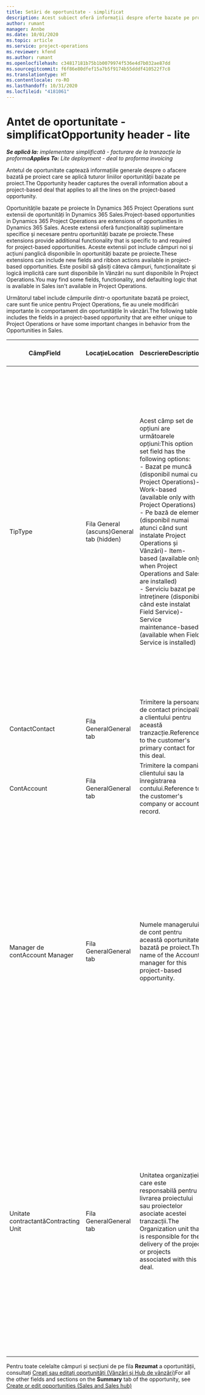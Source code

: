 ```yaml
---
title: Setări de oportunitate - simplificat
description: Acest subiect oferă informații despre oferte bazate pe proiecte și liniile de oportunitate bazate pe proiecte.
author: rumant
manager: Annbe
ms.date: 10/01/2020
ms.topic: article
ms.service: project-operations
ms.reviewer: kfend
ms.author: rumant
ms.openlocfilehash: c34817181b75b1b0079974f536e4d7b032ae87dd
ms.sourcegitcommit: f6f86e80dfef15a7b5f9174b55dddf410522f7c8
ms.translationtype: HT
ms.contentlocale: ro-RO
ms.lasthandoff: 10/31/2020
ms.locfileid: "4181061"
---
```

# <a name="opportunity-header---lite"></a><span data-ttu-id="4eac1-103">Antet de oportunitate - simplificat</span><span class="sxs-lookup"><span data-stu-id="4eac1-103">Opportunity header - lite</span></span>

<span data-ttu-id="4eac1-104">_**Se aplică la:** implementare simplificată - facturare de la tranzacție la proforma_</span><span class="sxs-lookup"><span data-stu-id="4eac1-104">_**Applies To:** Lite deployment - deal to proforma invoicing_</span></span>

<span data-ttu-id="4eac1-105">Antetul de oportunitate captează informațiile generale despre o afacere bazată pe proiect care se aplică tuturor liniilor oportunității bazate pe proiect.</span><span class="sxs-lookup"><span data-stu-id="4eac1-105">The Opportunity header captures the overall information about a project-based deal that applies to all the lines on the project-based opportunity.</span></span>

<span data-ttu-id="4eac1-106">Oportunitățile bazate pe proiecte în Dynamics 365 Project Operations sunt extensii de oportunități în Dynamics 365 Sales.</span><span class="sxs-lookup"><span data-stu-id="4eac1-106">Project-based opportunities in Dynamics 365 Project Operations are extensions of opportunities in Dynamics 365 Sales.</span></span> <span data-ttu-id="4eac1-107">Aceste extensii oferă funcționalități suplimentare specifice și necesare pentru oportunități bazate pe proiecte.</span><span class="sxs-lookup"><span data-stu-id="4eac1-107">These extensions provide additional functionality that is specific to and required for project-based opportunities.</span></span> <span data-ttu-id="4eac1-108">Aceste extensii pot include câmpuri noi și acțiuni panglică disponibile în oportunități bazate pe proiecte.</span><span class="sxs-lookup"><span data-stu-id="4eac1-108">These extensions can include new fields and ribbon actions available in project-based opportunities.</span></span> <span data-ttu-id="4eac1-109">Este posibil să găsiți câteva câmpuri, funcționalitate și logică implicită care sunt disponibile în Vânzări nu sunt disponibile în Project Operations.</span><span class="sxs-lookup"><span data-stu-id="4eac1-109">You may find some fields, functionality, and defaulting logic that is available in Sales isn't available in Project Operations.</span></span>

<span data-ttu-id="4eac1-110">Următorul tabel include câmpurile dintr-o oportunitate bazată pe proiect, care sunt fie unice pentru Project Operations, fie au unele modificări importante în comportament din oportunitățile în vânzări.</span><span class="sxs-lookup"><span data-stu-id="4eac1-110">The following table includes the fields in a project-based opportunity that are either unique to Project Operations or have some important changes in behavior from the Opportunities in Sales.</span></span>

| <span data-ttu-id="4eac1-111">**Câmp**</span><span class="sxs-lookup"><span data-stu-id="4eac1-111">**Field**</span></span> | <span data-ttu-id="4eac1-112">**Locaţie**</span><span class="sxs-lookup"><span data-stu-id="4eac1-112">**Location**</span></span> | <span data-ttu-id="4eac1-113">**Descriere**</span><span class="sxs-lookup"><span data-stu-id="4eac1-113">**Description**</span></span> | <span data-ttu-id="4eac1-114">**Impactul din aval**</span><span class="sxs-lookup"><span data-stu-id="4eac1-114">**Downstream impact**</span></span> |
| --- | --- | --- | --- |
| <span data-ttu-id="4eac1-115">Tip</span><span class="sxs-lookup"><span data-stu-id="4eac1-115">Type</span></span> | <span data-ttu-id="4eac1-116">Fila General (ascuns)</span><span class="sxs-lookup"><span data-stu-id="4eac1-116">General tab (hidden)</span></span> | <span data-ttu-id="4eac1-117">Acest câmp set de opțiuni are următoarele opțiuni:</span><span class="sxs-lookup"><span data-stu-id="4eac1-117">This option set field has the following options:</span></span></br><span data-ttu-id="4eac1-118">- Bazat pe muncă (disponibil numai cu Project Operations)</span><span class="sxs-lookup"><span data-stu-id="4eac1-118">- Work-based (available only with Project Operations)</span></span></br><span data-ttu-id="4eac1-119">- Pe bază de element (disponibil numai atunci când sunt instalate Project Operations și Vânzări)</span><span class="sxs-lookup"><span data-stu-id="4eac1-119">- Item-based (available only when Project Operations and Sales are installed)</span></span></br><span data-ttu-id="4eac1-120">- Serviciu bazat pe întreținere (disponibil când este instalat Field Service)</span><span class="sxs-lookup"><span data-stu-id="4eac1-120">- Service maintenance-based (available when Field Service is installed)</span></span> | <span data-ttu-id="4eac1-121">Când utilizați Project Operations, această valoare a câmpului este setată automat la **Bazat pe muncă** care clasifică oportunitatea ca fiind bazată pe proiect.</span><span class="sxs-lookup"><span data-stu-id="4eac1-121">When you use Project Operations, this field value is automatically set to **Work-based** which classifies the Opportunity as project-based.</span></span> <span data-ttu-id="4eac1-122">O oportunitate ar trebui să fie bazată pe proiect pentru a permite toate extensiile și funcționalitățile specifice proiectului în procesul de vânzare din aval pentru această ofertă.</span><span class="sxs-lookup"><span data-stu-id="4eac1-122">An Opportunity should be project-based to enable all project-specific extensions and functionality in the downstream sales process for this deal.</span></span> |
| <span data-ttu-id="4eac1-123">Contact</span><span class="sxs-lookup"><span data-stu-id="4eac1-123">Contact</span></span> | <span data-ttu-id="4eac1-124">Fila General</span><span class="sxs-lookup"><span data-stu-id="4eac1-124">General tab</span></span> | <span data-ttu-id="4eac1-125">Trimitere la persoana de contact principală a clientului pentru această tranzacție.</span><span class="sxs-lookup"><span data-stu-id="4eac1-125">Reference to the customer's primary contact for this deal.</span></span> | |
| <span data-ttu-id="4eac1-126">Cont</span><span class="sxs-lookup"><span data-stu-id="4eac1-126">Account</span></span> | <span data-ttu-id="4eac1-127">Fila General</span><span class="sxs-lookup"><span data-stu-id="4eac1-127">General tab</span></span> | <span data-ttu-id="4eac1-128">Trimitere la compania clientului sau la înregistrarea contului.</span><span class="sxs-lookup"><span data-stu-id="4eac1-128">Reference to the customer's company or account record.</span></span> | |
| <span data-ttu-id="4eac1-129">Manager de cont</span><span class="sxs-lookup"><span data-stu-id="4eac1-129">Account Manager</span></span> | <span data-ttu-id="4eac1-130">Fila General</span><span class="sxs-lookup"><span data-stu-id="4eac1-130">General tab</span></span> | <span data-ttu-id="4eac1-131">Numele managerului de cont pentru această oportunitate bazată pe proiect.</span><span class="sxs-lookup"><span data-stu-id="4eac1-131">The name of the Account manager for this project-based opportunity.</span></span> | <span data-ttu-id="4eac1-132">Managerul de cont este responsabil pentru gestionarea relației cu clientul prin finalizarea acestui proiect.</span><span class="sxs-lookup"><span data-stu-id="4eac1-132">The Account manager is responsible for managing the relationship with the customer through the completion of this project.</span></span> <span data-ttu-id="4eac1-133">Pe baza înregistrării resursei rezervabile legată de Managerul de cont, unitatea contractantă este implicită.</span><span class="sxs-lookup"><span data-stu-id="4eac1-133">Based on the bookable resource record tied to the Account manager, the contracting unit is defaulted.</span></span> |
| <span data-ttu-id="4eac1-134">Unitate contractantă</span><span class="sxs-lookup"><span data-stu-id="4eac1-134">Contracting Unit</span></span> | <span data-ttu-id="4eac1-135">Fila General</span><span class="sxs-lookup"><span data-stu-id="4eac1-135">General tab</span></span> | <span data-ttu-id="4eac1-136">Unitatea organizației care este responsabilă pentru livrarea proiectului sau proiectelor asociate acestei tranzacții.</span><span class="sxs-lookup"><span data-stu-id="4eac1-136">The Organization unit that is responsible for the delivery of the project or projects associated with this deal.</span></span> | <span data-ttu-id="4eac1-137">Unitatea contractantă este divizia companiei care va finaliza proiectele după încheierea tranzacției.</span><span class="sxs-lookup"><span data-stu-id="4eac1-137">The contracting unit is the division of the company that will complete the project(s) after the deal is closed.</span></span> <span data-ttu-id="4eac1-138">Fiecare unitate contractantă are o monedă, iar această monedă este utilizată pentru a raporta costurile estimate și reale suportate în timpul proiectului.</span><span class="sxs-lookup"><span data-stu-id="4eac1-138">Every contracting unit has a currency, and this currency is used to report estimated and actual costs incurred during the project.</span></span> |

<span data-ttu-id="4eac1-139">Pentru toate celelalte câmpuri și secțiuni de pe fila **Rezumat** a oportunității, consultați [Creați sau editați oportunități (Vânzări și Hub de vânzări)](https://docs.microsoft.com/dynamics365/sales-enterprise/create-edit-opportunity-sales)</span><span class="sxs-lookup"><span data-stu-id="4eac1-139">For all the other fields and sections on the **Summary** tab of the opportunity, see [Create or edit opportunities (Sales and Sales hub)](https://docs.microsoft.com/dynamics365/sales-enterprise/create-edit-opportunity-sales)</span></span>
